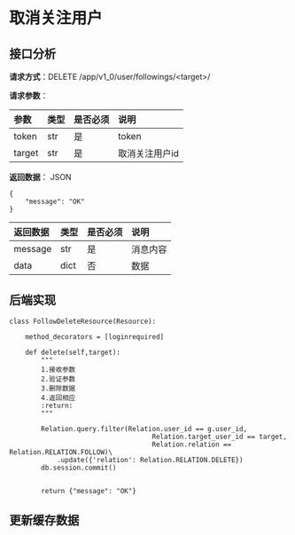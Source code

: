 # 取消关注用户

## 接口分析

**请求方式**：DELETE /app/v1\_0/user/followings/&lt;target&gt;/

**请求参数**：

| 参数 | 类型 | 是否必须 | 说明 |
| :--- | :--- | :--- | :--- |
| token | str | 是 | token |
| target | str | 是 | 取消关注用户id |

**返回数据**： JSON

```
{
    "message": "OK"
}
```

| 返回数据 | 类型 | 是否必须 | 说明 |
| :--- | :--- | :--- | :--- |
| message | str | 是 | 消息内容 |
| data | dict | 否 | 数据 |

## 后端实现

```
class FollowDeleteResource(Resource):

    method_decorators = [loginrequired]

    def delete(self,target):
        """
        1.接收参数
        2.验证参数
        3.删除数据
        4.返回相应
        :return:
        """

        Relation.query.filter(Relation.user_id == g.user_id,
                                    Relation.target_user_id == target,
                                    Relation.relation == Relation.RELATION.FOLLOW)\
            .update({'relation': Relation.RELATION.DELETE})
        db.session.commit()


        return {"message": "OK"}
```

## 更新缓存数据




